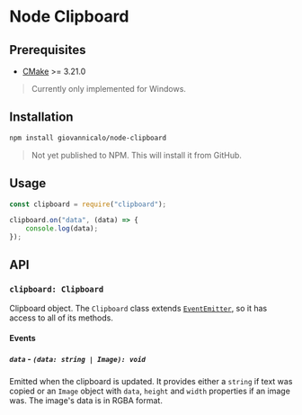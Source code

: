 # Node Clipboard

## Prerequisites

* [CMake](https://cmake.org) >= 3.21.0

> Currently only implemented for Windows.

## Installation

```bash
npm install giovannicalo/node-clipboard
```

> Not yet published to NPM. This will install it from GitHub.

## Usage

```javascript
const clipboard = require("clipboard");

clipboard.on("data", (data) => {
    console.log(data);
});
```

## API

### `clipboard: Clipboard`

Clipboard object. The `Clipboard` class extends [`EventEmitter`](https://nodejs.org/api/events.html#class-eventemitter), so it has access to all of its methods.

#### Events

##### `data` - `(data: string | Image): void`

Emitted when the clipboard is updated. It provides either a `string` if text was copied or an `Image` object with `data`, `height` and `width` properties if an image was. The image's data is in RGBA format.

